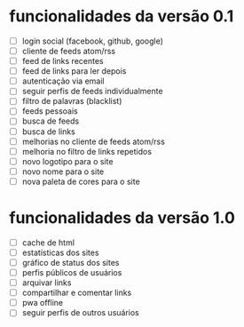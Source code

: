 # funcionalidades da versão 0.1
- [ ] login social (facebook, github, google)
- [ ] cliente de feeds atom/rss
- [ ] feed de links recentes
- [ ] feed de links para ler depois
- [ ] autenticação via email
- [ ] seguir perfis de feeds individualmente
- [ ] filtro de palavras (blacklist)
- [ ] feeds pessoais
- [ ] busca de feeds
- [ ] busca de links
- [ ] melhorias no cliente de feeds atom/rss
- [ ] melhoria no filtro de links repetidos
- [ ] novo logotipo para o site
- [ ] novo nome para o site
- [ ] nova paleta de cores para o site

# funcionalidades da versão 1.0
- [ ] cache de html
- [ ] estatísticas dos sites
- [ ] gráfico de status dos sites
- [ ] perfis públicos de usuários
- [ ] arquivar links
- [ ] compartilhar e comentar links
- [ ] pwa offline
- [ ] seguir perfis de outros usuários
